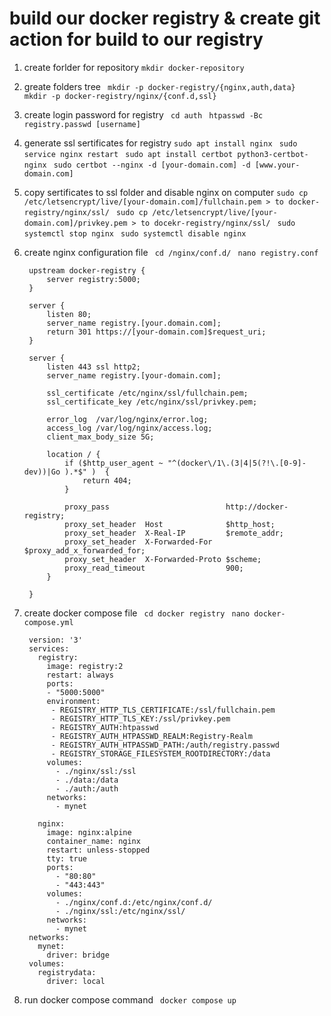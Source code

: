 # build our docker registry & create git action for build to our registry 
1. create forlder for repository
	``` mkdir docker-repository ```
2. greate folders tree 
	``` mkdir -p docker-registry/{nginx,auth,data}```
	``` mkdir -p docker-registry/nginx/{conf.d,ssl}```
3. create login password for registry
	 ``` cd auth```
		``` htpasswd -Bc registry.passwd [username]```
4. generate ssl sertificates for registry
	``` sudo apt install nginx ```
	``` sudo service nginx restart```
	``` sudo apt install certbot python3-certbot-nginx``` 
	``` sudo certbot --nginx -d [your-domain.com] -d [www.your-domain.com]```
5. copy sertificates to ssl folder and disable nginx on computer
	```sudo cp /etc/letsencrypt/live/[your-domain.com]/fullchain.pem > to docker-registry/nginx/ssl/```
	``` sudo cp /etc/letsencrypt/live/[your-domain.com]/privkey.pem > to docekr-registry/nginx/ssl/```
	``` sudo systemctl stop nginx```
	``` sudo systemctl disable nginx```
6. create  nginx configuration file 
	``` cd /nginx/conf.d/```
	``` nano registry.conf```

		upstream docker-registry {
		    server registry:5000;
		}
		
		server {
		    listen 80;
		    server_name registry.[your.domain.com];
		    return 301 https://[your-domain.com]$request_uri;
		}
		
		server {
		    listen 443 ssl http2;
		    server_name registry.[your-domain.com];
		
		    ssl_certificate /etc/nginx/ssl/fullchain.pem;
		    ssl_certificate_key /etc/nginx/ssl/privkey.pem;
		
		    error_log  /var/log/nginx/error.log;
		    access_log /var/log/nginx/access.log;
		    client_max_body_size 5G;
		
		    location / {
		        if ($http_user_agent ~ "^(docker\/1\.(3|4|5(?!\.[0-9]-dev))|Go ).*$" )  {
		            return 404;
		        }
		
		        proxy_pass                          http://docker-registry;
		        proxy_set_header  Host              $http_host;
		        proxy_set_header  X-Real-IP         $remote_addr;
		        proxy_set_header  X-Forwarded-For   $proxy_add_x_forwarded_for;
		        proxy_set_header  X-Forwarded-Proto $scheme;
		        proxy_read_timeout                  900;
		    }
		
		}
	
7. create docker compose file 
	``` cd docker registry```
	``` nano docker-compose.yml```
	
		version: '3'
		services:
		  registry:
		    image: registry:2
		    restart: always
		    ports:
		    - "5000:5000"
		    environment:
		     - REGISTRY_HTTP_TLS_CERTIFICATE:/ssl/fullchain.pem
		     - REGISTRY_HTTP_TLS_KEY:/ssl/privkey.pem
		     - REGISTRY_AUTH:htpasswd
		     - REGISTRY_AUTH_HTPASSWD_REALM:Registry-Realm
		     - REGISTRY_AUTH_HTPASSWD_PATH:/auth/registry.passwd
		     - REGISTRY_STORAGE_FILESYSTEM_ROOTDIRECTORY:/data
		    volumes:
		      - ./nginx/ssl:/ssl
		      - ./data:/data
		      - ./auth:/auth
		    networks:
		      - mynet
		      
		  nginx:
		    image: nginx:alpine
		    container_name: nginx
		    restart: unless-stopped
		    tty: true
		    ports:
		      - "80:80"
		      - "443:443"
		    volumes:
		      - ./nginx/conf.d:/etc/nginx/conf.d/
		      - ./nginx/ssl:/etc/nginx/ssl/
		    networks:
		      - mynet
		networks:
		  mynet:
		    driver: bridge
		volumes:
		  registrydata:
		    driver: local

8. run docker compose command 
	``` docker compose up``` 
